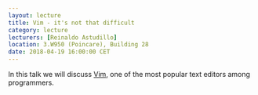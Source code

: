 ```yaml
---
layout: lecture
title: Vim - it's not that difficult
category: lecture
lecturers: [Reinaldo Astudillo]
location: 3.W950 (Poincare), Building 28 
date: 2018-04-19 16:00:00 CET
---
```


In this talk we will discuss [Vim], one of the most popular text editors among programmers.
 
[Reinaldo Astudillo]: http://ta.twi.tudelft.nl/nw/users/rastudillo/
[Vim]: https://www.vim.org/about.php
